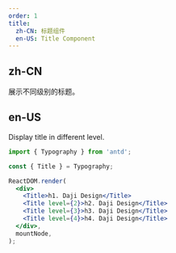 ```yaml
---
order: 1
title:
  zh-CN: 标题组件
  en-US: Title Component
---
```


## zh-CN

展示不同级别的标题。

## en-US

Display title in different level.

```jsx
import { Typography } from 'antd';

const { Title } = Typography;

ReactDOM.render(
  <div>
    <Title>h1. Daji Design</Title>
    <Title level={2}>h2. Daji Design</Title>
    <Title level={3}>h3. Daji Design</Title>
    <Title level={4}>h4. Daji Design</Title>
  </div>,
  mountNode,
);
```
